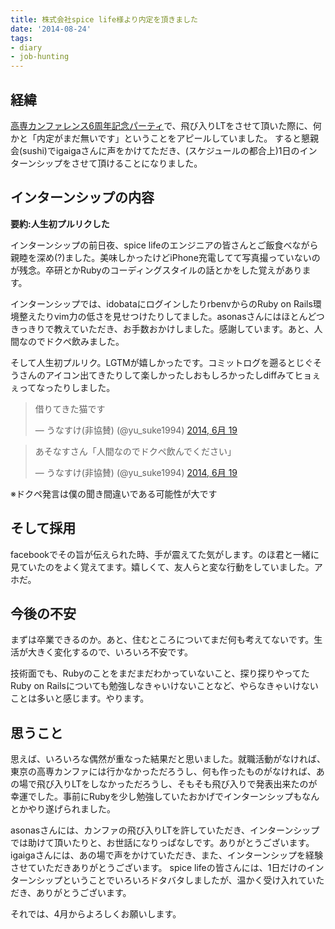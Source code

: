 ```yaml
---
title: 株式会社spice life様より内定を頂きました
date: '2014-08-24'
tags:
- diary
- job-hunting
---
```


<h2>経緯</h2>


<a href="http://unasuke.com/diary/2014/kosenconf-086kc6party/" title="高専カンファレンス6周年記念パーティに行ってきて。" target="_blank">高専カンファレンス6周年記念パーティ</a>で、飛び入りLTをさせて頂いた際に、何かと「内定がまだ無いです」ということをアピールしていました。
すると懇親会(sushi)でigaigaさんに声をかけてただき、(スケジュールの都合上)1日のインターンシップをさせて頂けることになりました。


<h2>インターンシップの内容</h2>


<strong>要約:人生初プルリクした</strong>



インターンシップの前日夜、spice lifeのエンジニアの皆さんとご飯食べながら親睦を深め(?)ました。美味しかったけどiPhone充電してて写真撮っていないのが残念。卒研とかRubyのコーディングスタイルの話とかをした覚えがあります。



インターンシップでは、idobataにログインしたりrbenvからのRuby on Rails環境整えたりvim力の低さを見せつけたりしてました。asonasさんにはほとんどつきっきりで教えていただき、お手数おかけしました。感謝しています。あと、人間なのでドクペ飲みました。



そして人生初プルリク。LGTMが嬉しかったです。コミットログを遡るとじぐそうさんのアイコン出てきたりして楽しかったしおもしろかったしdiffみてヒョぇぇってなったりしました。


<blockquote class="twitter-tweet" lang="ja">借りてきた猫です</p>&mdash; うなすけ(非協賛) (@yu_suke1994) <a href="https://twitter.com/yu_suke1994/statuses/479422107751698432">2014, 6月 19</a></blockquote>

<script async src="//platform.twitter.com/widgets.js" charset="utf-8"></script>

<blockquote class="twitter-tweet" lang="ja"><p>あそなすさん「人間なのでドクペ飲んでください」</p>&mdash; うなすけ(非協賛) (@yu_suke1994) <a href="https://twitter.com/yu_suke1994/statuses/479547186477137922">2014, 6月 19</a></blockquote>

<p><script async src="//platform.twitter.com/widgets.js" charset="utf-8"></script>
※ドクペ発言は僕の聞き間違いである可能性が大です

<h2>そして採用</h2>


facebookでその旨が伝えられた時、手が震えてた気がします。のほ君と一緒に見ていたのをよく覚えてます。嬉しくて、友人らと変な行動をしていました。アホだ。


<h2>今後の不安</h2>


まずは卒業できるのか。あと、住むところについてまだ何も考えてないです。生活が大きく変化するので、いろいろ不安です。



技術面でも、Rubyのことをまだまだわかっていないこと、探り探りやってたRuby on Railsについても勉強しなきゃいけないことなど、やらなきゃいけないことは多いと感じます。やります。


<h2>思うこと</h2>


思えば、いろいろな偶然が重なった結果だと思いました。就職活動がなければ、東京の高専カンファには行かなかっただろうし、何も作ったものがなければ、あの場で飛び入りLTをしなかっただろうし、そもそも飛び入りで発表出来たのが幸運でした。事前にRubyを少し勉強していたおかげでインターンシップもなんとかやり遂げられました。



asonasさんには、カンファの飛び入りLTを許していただき、インターンシップでは助けて頂いたりと、お世話になりっぱなしです。ありがとうございます。
igaigaさんには、あの場で声をかけていただき、また、インターンシップを経験させていただきありがとうございます。
spice lifeの皆さんには、1日だけのインターンシップということでいろいろドタバタしましたが、温かく受け入れていただき、ありがとうございます。



それでは、4月からよろしくお願いします。

